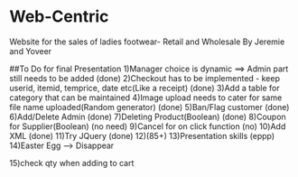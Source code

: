# Web-Centric
Website for the sales of ladies footwear- Retail and Wholesale
By Jeremie and Yoveer


##To Do for final Presentation
1)Manager choice is dynamic ==> Admin part still needs to be added (done)
2)Checkout has to be implemented - keep userid, itemid, temprice, date etc(Like a receipt) (done)
3)Add a table for category that can be maintained
4)Image upload needs to cater for same file name uploaded(Random generator) (done)
5)Ban/Flag customer (done)
6)Add/Delete Admin (done)
7)Deleting Product(Boolean) (done)
8)Coupon for Supplier(Boolean) (no need)
9)Cancel for on click function (no)
10)Add XML (done)
11)Try JQuery (done)
12)(85+)
13)Presentation skills (eppp)
14)Easter Egg --> Disappear

15)check qty when adding to cart
